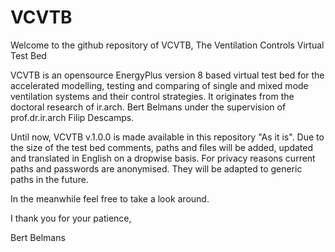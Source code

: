 # VCVTB
Welcome to the github repository of VCVTB, The Ventilation Controls Virtual Test Bed

VCVTB is an opensource EnergyPlus version 8 based virtual test bed for the accelerated modelling, testing and comparing of single and mixed mode ventilation systems and their control strategies. It originates from the doctoral research of ir.arch. Bert Belmans under the supervision of prof.dr.ir.arch Filip Descamps.

Until now, VCVTB v.1.0.0 is made available in this repository "As it is". 
Due to the size of the test bed comments, paths and files will be added, updated and translated in English on a dropwise basis.
For privacy reasons current paths and passwords are anonymised. They will be adapted to generic paths in the future.

In the meanwhile feel free to take a look around. 

I thank you for your patience,

Bert Belmans

